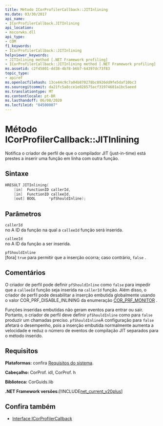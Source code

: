 ```yaml
---
title: Método ICorProfilerCallback::JITInlining
ms.date: 03/30/2017
api_name:
- ICorProfilerCallback.JITInlining
api_location:
- mscorwks.dll
api_type:
- COM
f1_keywords:
- ICorProfilerCallback::JITInlining
helpviewer_keywords:
- JITInlining method [.NET Framework profiling]
- ICorProfilerCallback::JITInlining method [.NET Framework profiling]
ms.assetid: c2f45801-dd38-4b78-b6b7-64397dc73f83
topic_type:
- apiref
ms.openlocfilehash: 13ce44c9c7a04b870278bc8926dd9fe5daf10bc3
ms.sourcegitcommit: da21fc5a8cce1e028575acf31974681a1bc5aeed
ms.translationtype: MT
ms.contentlocale: pt-BR
ms.lasthandoff: 06/08/2020
ms.locfileid: "84500007"
---
```

# <a name="icorprofilercallbackjitinlining-method"></a>Método ICorProfilerCallback::JITInlining
Notifica o criador de perfil de que o compilador JIT (just-in-time) está prestes a inserir uma função em linha com outra função.  
  
## <a name="syntax"></a>Sintaxe  
  
```cpp  
HRESULT JITInlining(  
    [in]  FunctionID callerId,  
    [in]  FunctionID calleeId,  
    [out] BOOL      *pfShouldInline);  
```  
  
## <a name="parameters"></a>Parâmetros  
 `callerId`  
 no A ID da função na qual a `calleeId` função será inserida.  
  
 `calleeId`  
 no A ID da função a ser inserida.  
  
 `pfShouldInline`  
 [fora] `true` para permitir que a inserção ocorra; caso contrário, `false` .  
  
## <a name="remarks"></a>Comentários  
 O criador de perfil pode definir `pfShouldInline` como `false` para impedir que a `calleeId` função seja inserida na `callerId` função. Além disso, o criador de perfil pode desabilitar a inserção embutida globalmente usando o valor COR_PRF_DISABLE_INLINING da enumeração [COR_PRF_MONITOR](cor-prf-monitor-enumeration.md) .  
  
 Funções inseridas embutidas não geram eventos para entrar ou sair. Portanto, o criador de perfil deve definir `pfShouldInline` como para `false` produzir um chamadas preciso. `pfShouldInline`A configuração para `false` afetará o desempenho, pois a inserção embutida normalmente aumenta a velocidade e reduz o número de eventos de compilação JIT separados para o método inserido.  
  
## <a name="requirements"></a>Requisitos  
 **Plataformas:** confira [Requisitos do sistema](../../get-started/system-requirements.md).  
  
 **Cabeçalho:** CorProf. idl, CorProf. h  
  
 **Biblioteca:** CorGuids.lib  
  
 **.NET Framework versões:**[!INCLUDE[net_current_v20plus](../../../../includes/net-current-v20plus-md.md)]  
  
## <a name="see-also"></a>Confira também

- [Interface ICorProfilerCallback](icorprofilercallback-interface.md)
